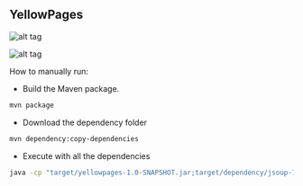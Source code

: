 ## YellowPages

![alt tag](http://i.imgur.com/AAzkzn3.jpg)

![alt tag](http://i.imgur.com/7IBcjXb.png)

How to manually run:

* Build the Maven package.

```bash
mvn package
```

* Download the dependency folder

```bash
mvn dependency:copy-dependencies
```

* Execute with all the dependencies

```bash
java -cp "target/yellowpages-1.0-SNAPSHOT.jar;target/dependency/jsoup-1.7.3.jar;target/dependency/miglayout-3.7.4.jar" com.elvisoliveira.yellowpages.YellowPages
```

